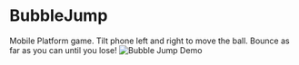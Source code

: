 # BubbleJump
Mobile Platform game.
Tilt phone left and right to move the ball. Bounce as far as you can until you lose!
![Bubble Jump Demo](./Capture.PNG=250x250)
